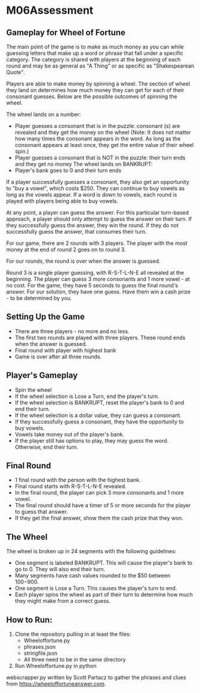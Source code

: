 # M06Assessment

## Gameplay for Wheel of Fortune
The main point of the game is to make as much money as you can while guessing letters that make up a word or phrase that fall under a specific category. The category is shared with players at the beginning of each round and may be as general as "A Thing" or as specific as "Shakespearean Quote".

Players are able to make money by spinning a wheel. The section of wheel they land on determines how much money they can get for each of their consonant guesses. Below are the possible outcomes of spinning the wheel.

   The wheel lands on a number:
   * Player guesses a consonant that is in the puzzle: consonant (s) are revealed and they get the money on the wheel (Note: It does not matter how many times the consonant appears in the word. As long as the consonant appears at least once, they get the entire value of their wheel spin.)
   * Player guesses a consonant that is NOT in the puzzle: their turn ends and they get no money
   The wheel lands on BANKRUPT:
   * Player's bank goes to 0 and their turn ends

If a player successfully guesses a consonant, they also get an opportunity to "buy a vowel", which costs $250. They can continue to buy vowels as long as the vowels appear. If a word is down to vowels, each round is played with players being able to buy vowels.

At any point, a player can guess the answer. For this particular turn-based approach, a player should only attempt to guess the answer on their turn. If they successfully guess the answer, they win the round. If they do not successfully guess the answer, that consumes their turn.

For our game, there are 2 rounds with 3 players. The player with the most money at the end of round 2 goes on to round 3.

For our rounds, the round is over when the answer is guessed.

Round 3 is a single player guessing, with R-S-T-L-N-E all revealed at the beginning. The player can guess 3 more consonants and 1 more vowel - at no cost. For the game, they have 5 seconds to guess the final round's answer. For our solution, they have one guess. Have them win a cash prize - to be determined by you.

## Setting Up the Game
* There are three players - no more and no less.
* The first two rounds are played with three players. These round ends when the answer is guessed.
* Final round with player with highest bank
* Game is over after all three rounds.
## Player's Gameplay
* Spin the wheel
* If the wheel selection is Lose a Turn, end the player's turn.
* If the wheel selection is BANKRUPT, reset the player's bank to 0 and end their turn.
* If the wheel selection is a dollar value, they can guess a consonant.
* If they successfully guess a consonant, they have the opportunity to buy vowels.
* Vowels take money out of the player's bank.
* If the player still has options to play, they may guess the word. Otherwise, end their turn.
## Final Round
* 1 final round with the person with the highest bank.
* Final round starts with R-S-T-L-N-E revealed.
* In the final round, the player can pick 3 more consonants and 1 more vowel.
* The final round should have a timer of 5 or more seconds for the player to guess that answer.
* If they get the final answer, show them the cash prize that they won.
## The Wheel
The wheel is broken up in 24 segments with the following guidelines:

* One segment is labeled BANKRUPT. This will cause the player's bank to go to 0. They will also end their turn.
* Many segments have cash values rounded to the $50 between $100-$900.
* One segment is Lose a Turn. This causes the player's turn to end.
* Each player spins the wheel as part of their turn to determine how much they might make from a correct guess.

## How to Run:
1. Clone the repository pulling in at least the files:
   * Wheeloffortune.py
   * phrases.json
   * stringfile.json
   * All three need to be in the same directory
2. Run Wheeloffortune.py in python
 
webscrapper.py written by Scott Partacz to gather the phrases and clues from https://wheeloffortuneanswer.com.